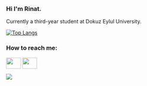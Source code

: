 ### Hi I'm Rinat. 
Currently a third-year student at Dokuz Eylul University.



[![Top Langs](https://github-readme-stats.vercel.app/api/top-langs/?username=Rinat-Zhulfayev&layout=compact&theme=tokyonight)](https://github.com/anuraghazra/github-readme-stats)

<h3 align="left">How to reach me:</h3>
<p align="left">
<a href="https://www.instagram.com/pupsikanetss/" target="blank"><img align="center" src="https://cdn.jsdelivr.net/npm/simple-icons@3.0.1/icons/instagram.svg" alt="" height="30" width="40" /></a>
<a href="https://www.linkedin.com/in/rinat-zhulfayev-719788232/" target="blank"><img align="center" src="https://cdn.jsdelivr.net/npm/simple-icons@3.0.1/icons/linkedin.svg" alt="" height="30" width="40" /></a>
</p>


![](https://komarev.com/ghpvc/?username=Rinat-Zhulfayev&color=70a5fd)
